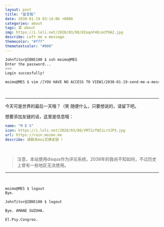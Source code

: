 ```yaml
---
layout: post
title: "留言板"
date: 2038-01-19 03:14:06 +0800
categories: about
tags: 某 about
img: https://i.loli.net/2020/03/08/8IoqnF4EceCP9A2.jpg
describe: Left me a message.
themecolor: "#fff"
themetextcolor: "#000"
---
```

````bash
JohnTitor@IBN5100 $ ssh moimo@MES
Enter the password... 
>>>
Login succesfully!

moimo@MES $ vim /[YOU HAVE NO ACCESS TO VIEW]/2038-01-19-send-me-a-message.md

````
<br>

-------



今天可是世界的最后一天哦？（笑
随便什么，只要想说的，请留下吧。



想要添加友链的话，这里是信息哦：

```yaml
name: "M E S"
icon: https://i.loli.net/2020/03/08/VRT2zfWZiLrUJPX.jpg
url: https://rain.moimo.me
describe: 请联系moi交换友链（
```

<br>

> 注意，本站使用disqus作为评论系统，2038年的我尚不知如何，不过历史上曾有一些地区无法使用。



-----------

<br>

```bash
moimo@MES $ logout
Bye.

JohnTitor@IBN5100 $ logout

Bye. AMANE SUZUHA.

El.Psy.Congroo.
```

